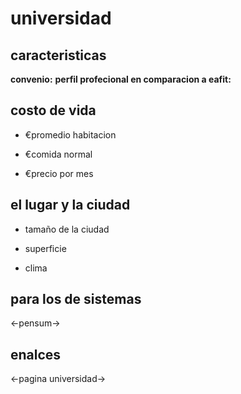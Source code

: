 # universidad

## caracteristicas

**convenio:**
**perfil profecional en comparacion a eafit:**

## costo de vida

* €promedio habitacion

* €comida normal

* €precio por mes

## el lugar y la ciudad
* tamaño de la ciudad

* superficie

* clima
## para los de sistemas

<-pensum->

## enalces
<-pagina universidad->
